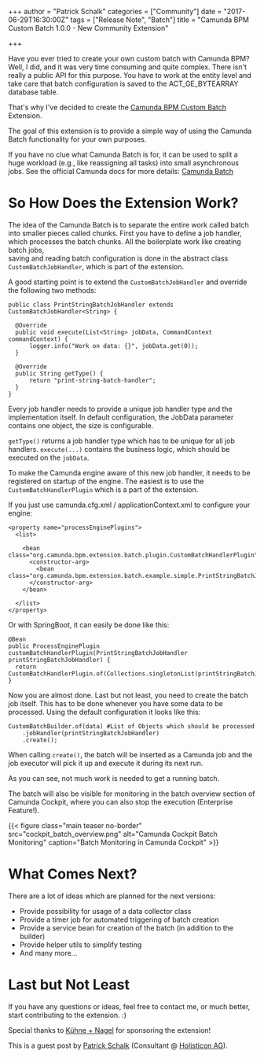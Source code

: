 +++
author = "Patrick Schalk"
categories = ["Community"]
date = "2017-06-29T16:30:00Z"
tags = ["Release Note", "Batch"]
title = "Camunda BPM Custom Batch 1.0.0 - New Community Extension"

+++

Have you ever tried to create your own custom batch with Camunda BPM?
Well, I did, and it was very time consuming and quite complex. There isn't really a public API for this purpose.
You have to work at the entity level and take care that batch configuration is saved to the ACT_GE_BYTEARRAY database table.

That's why I've decided to create the [Camunda BPM Custom Batch](https://github.com/camunda/camunda-bpm-custom-batch) Extension.

The goal of this extension is to provide a simple way of using the Camunda Batch functionality for your own purposes.

If you have no clue what Camunda Batch is for, it can be used to split a huge workload (e.g., like reassigning all tasks) into small asynchronous jobs. 
See the official Camunda docs for more details: [Camunda Batch](https://docs.camunda.org/manual/7.7/user-guide/process-engine/batch/)

<!--more-->

# So How Does the Extension Work?

The idea of the Camunda Batch is to separate the entire work called batch into smaller pieces called chunks.
First you have to define a job handler, which processes the batch chunks.
All the boilerplate work like creating batch jobs,  
saving and reading batch configuration is done in the abstract class `CustomBatchJobHandler`, which is part of the extension.

A good starting point is to extend the `CustomBatchJobHandler` and override the following two methods:

```
public class PrintStringBatchJobHandler extends CustomBatchJobHandler<String> {

  @Override
  public void execute(List<String> jobData, CommandContext commandContext) {
      logger.info("Work on data: {}", jobData.get(0));
  }

  @Override
  public String getType() {
      return "print-string-batch-handler";
  }
}
```

Every job handler needs to provide a unique job handler type and the implementation itself. 
In default configuration, the JobData parameter contains one object, the size is configurable. 

`getType()` returns a job handler type which has to be unique for all job handlers.
`execute(...)` contains the business logic, which should be executed on the `jobData`.

To make the Camunda engine aware of this new job handler, it needs to be registered on startup of the engine.
The easiest is to use the `CustomBatchHandlerPlugin` which is a part of the extension.

If you just use camunda.cfg.xml / applicationContext.xml to configure your engine:

```
<property name="processEnginePlugins">
  <list>

    <bean class="org.camunda.bpm.extension.batch.plugin.CustomBatchHandlerPlugin">
      <constructor-arg>
        <bean class="org.camunda.bpm.extension.batch.example.simple.PrintStringBatchJobHandler"/>
      </constructor-arg>
    </bean>

  </list>
</property>
```

Or with SpringBoot, it can easily be done like this: 

```
@Bean
public ProcessEnginePlugin customBatchHandlerPlugin(PrintStringBatchJobHandler printStringBatchJobHandler) {
  return CustomBatchHandlerPlugin.of(Collections.singletonList(printStringBatchJobHandler));
}
```

Now you are almost done. Last but not least, you need to create the batch job itself. This has to be done whenever you have some data to be processed.
Using the default configuration it looks like this: 

```
CustomBatchBuilder.of(data) #List of Objects which should be processed
    .jobHandler(printStringBatchJobHandler)
    .create();
```

When calling `create()`, the batch will be inserted as a Camunda job and the job executor will pick it up and execute it during its next run.

As you can see, not much work is needed to get a running batch.

The batch will also be visible for monitoring in the batch overview section of Camunda Cockpit, where you can also stop the execution (Enterprise Feature!).

{{< figure class="main teaser no-border" src="cockpit_batch_overview.png" alt="Camunda Cockpit Batch Monitoring" caption="Batch Monitoring in Camunda Cockpit" >}}

# What Comes Next?

There are a lot of ideas which are planned for the next versions:

- Provide possibility for usage of a data collector class
- Provide a timer job for automated triggering of batch creation
- Provide a service bean for creation of the batch (in addition to the builder)
- Provide helper utils to simplify testing
- And many more... 

# Last but Not Least

If you have any questions or ideas, feel free to contact me, or much better, start contributing to the extension. :)

Special thanks to [Kühne + Nagel](https://home.kuehne-nagel.com/) for sponsoring the extension!

This is a guest post by [Patrick Schalk](mailto:patrick.schalk@holisticon.de) (Consultant @ [Holisticon AG](https://holisticon.de/)).